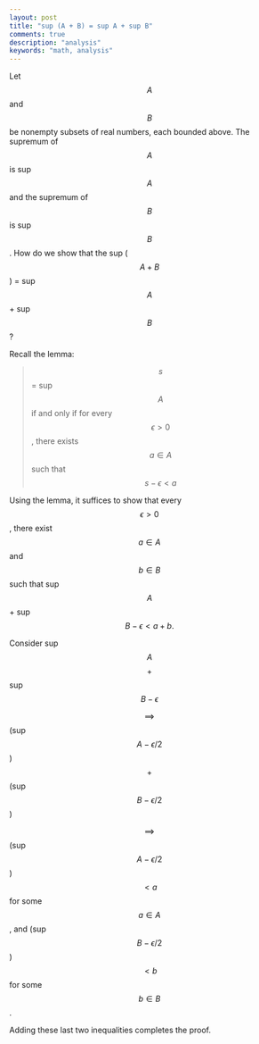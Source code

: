 ```yaml
---
layout: post
title: "sup (A + B) = sup A + sup B"
comments: true
description: "analysis"
keywords: "math, analysis"
---
```



Let $$A$$ and $$B$$ be nonempty subsets of real numbers, each bounded above. The supremum of $$A$$ is sup $$A$$ and the supremum of $$B$$ is sup $$B$$. How do we show that the sup ($$A + B$$) = sup $$A$$ + sup $$B$$?

Recall the lemma:

> $$s$$ = sup $$A$$ if and only if for every $$\epsilon > 0$$, there exists $$a \in A$$ such that $$s - \epsilon < a$$


Using the lemma, it suffices to show that every $$\epsilon > 0$$, there exist $$a \in A$$ and $$b \in B$$ such that sup $$A$$ + sup $$B - \epsilon < a + b.$$

Consider sup $$A$$ $$+$$ sup $$B - \epsilon$$

$$\implies$$ (sup $$A - \epsilon/2$$) $$+$$ (sup $$B - \epsilon/2$$)

$$\implies$$ (sup $$A - \epsilon/2$$) $$< a$$ for some $$a \in A$$, and (sup $$B - \epsilon/2$$) $$< b$$ for some $$b \in B$$.

Adding these last two inequalities completes the proof.

